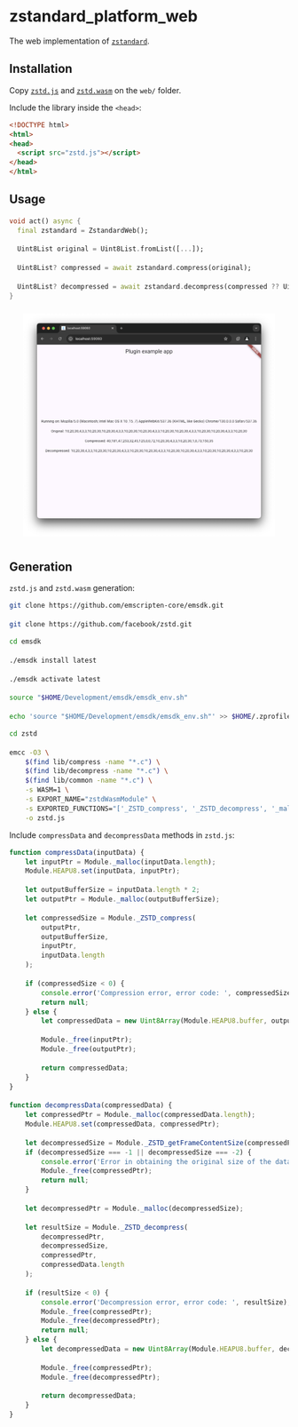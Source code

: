 # zstandard_platform_web

The web implementation of [`zstandard`](https://pub.dev/packages/zstandard).

## Installation

Copy [`zstd.js`](https://github.com/landamessenger/zstandard/raw/refs/heads/master/zstandard_web/blob/zstd.js) and [`zstd.wasm`](https://github.com/landamessenger/zstandard/raw/refs/heads/master/zstandard_web/blob/zstd.wasm) on the `web/` folder.

Include the library inside the `<head>`:

```html
<!DOCTYPE html>
<html>
<head>
  <script src="zstd.js"></script>
</head>
</html>
```

## Usage

```dart
void act() async {
  final zstandard = ZstandardWeb();

  Uint8List original = Uint8List.fromList([...]);

  Uint8List? compressed = await zstandard.compress(original);
  
  Uint8List? decompressed = await zstandard.decompress(compressed ?? Uint8List(0));
}
```

<p align="center"><img width="90%" vspace="10" src="images/sample.png"></p>

## Generation

`zstd.js` and `zstd.wasm` generation:

```bash
git clone https://github.com/emscripten-core/emsdk.git

git clone https://github.com/facebook/zstd.git
```

```bash
cd emsdk

./emsdk install latest

./emsdk activate latest

source "$HOME/Development/emsdk/emsdk_env.sh"

echo 'source "$HOME/Development/emsdk/emsdk_env.sh"' >> $HOME/.zprofile

```

```bash
cd zstd

emcc -O3 \
    $(find lib/compress -name "*.c") \
    $(find lib/decompress -name "*.c") \
    $(find lib/common -name "*.c") \
    -s WASM=1 \
    -s EXPORT_NAME="zstdWasmModule" \
    -s EXPORTED_FUNCTIONS="['_ZSTD_compress', '_ZSTD_decompress', '_malloc', '_free', '_ZSTD_getFrameContentSize']" \
    -o zstd.js
```

Include `compressData` and `decompressData` methods in `zstd.js`:

```js
function compressData(inputData) {
    let inputPtr = Module._malloc(inputData.length);
    Module.HEAPU8.set(inputData, inputPtr);

    let outputBufferSize = inputData.length * 2;
    let outputPtr = Module._malloc(outputBufferSize);

    let compressedSize = Module._ZSTD_compress(
        outputPtr,
        outputBufferSize,
        inputPtr,
        inputData.length
    );

    if (compressedSize < 0) {
        console.error('Compression error, error code: ', compressedSize);
        return null;
    } else {
        let compressedData = new Uint8Array(Module.HEAPU8.buffer, outputPtr, compressedSize);

        Module._free(inputPtr);
        Module._free(outputPtr);

        return compressedData;
    }
}

function decompressData(compressedData) {
    let compressedPtr = Module._malloc(compressedData.length);
    Module.HEAPU8.set(compressedData, compressedPtr);

    let decompressedSize = Module._ZSTD_getFrameContentSize(compressedPtr, compressedData.length);
    if (decompressedSize === -1 || decompressedSize === -2) {
        console.error('Error in obtaining the original size of the data');
        Module._free(compressedPtr);
        return null;
    }

    let decompressedPtr = Module._malloc(decompressedSize);

    let resultSize = Module._ZSTD_decompress(
        decompressedPtr,
        decompressedSize,
        compressedPtr,
        compressedData.length
    );

    if (resultSize < 0) {
        console.error('Decompression error, error code: ', resultSize);
        Module._free(compressedPtr);
        Module._free(decompressedPtr);
        return null;
    } else {
        let decompressedData = new Uint8Array(Module.HEAPU8.buffer, decompressedPtr, resultSize);

        Module._free(compressedPtr);
        Module._free(decompressedPtr);

        return decompressedData;
    }
}
```
